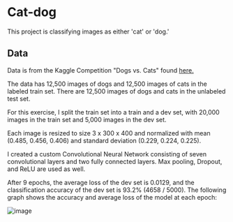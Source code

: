 # Cat-dog
This project is classifying images as either 'cat' or 'dog.'

## Data
Data is from the Kaggle Competition "Dogs vs. Cats" found [here.](https://www.kaggle.com/c/dogs-vs-cats/overview)

The data has 12,500 images of dogs and 12,500 images of cats in the labeled train set. There are 12,500 images of dogs and cats in the unlabeled test set. 

For this exercise, I split the train set into a train and a dev set, with 20,000 images in the train set and 5,000 images in the dev set.

Each image is resized to size 3 x 300 x 400 and normalized with mean (0.485, 0.456, 0.406) and standard deviation (0.229, 0.224, 0.225).

I created a custom Convolutional Neural Network consisting of seven convolutional layers and two fully connected layers. Max pooling, Dropout, and ReLU are used as well.

After 9 epochs, the average loss of the dev set is 0.0129, and the classification accuracy of the dev set is 93.2% (4658 / 5000). The following graph shows the accuracy and average loss of the model at each epoch:

![image](https://user-images.githubusercontent.com/26016287/123530289-22265580-d6be-11eb-8fab-7a364a3fe5dd.png)


